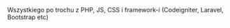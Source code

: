 <!--t Web Development t-->
<!--d Wszystkiego po trochu z PHP, JS, CSS i framework-i (Codeigniter, Laravel, Bootstrap etc) d-->

Wszystkiego po trochu z PHP, JS, CSS i framework-i (Codeigniter, Laravel, Bootstrap etc)